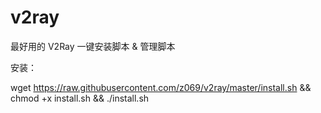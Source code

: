 # v2ray
最好用的 V2Ray 一键安装脚本 &amp; 管理脚本

安装：

wget https://raw.githubusercontent.com/z069/v2ray/master/install.sh && chmod +x install.sh && ./install.sh
